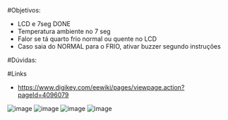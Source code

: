 #Objetivos:
  - LCD e 7seg DONE
  - Temperatura ambiente no 7 seg
  - Falor se tá quarto frio normal ou quente no LCD
  - Caso saia do NORMAL para o FRIO, ativar buzzer segundo instruções

#Dúvidas:
  
#Links
 - https://www.digikey.com/eewiki/pages/viewpage.action?pageId=4096079
  
![image](https://user-images.githubusercontent.com/65169791/114924311-39b2a980-9e04-11eb-8094-f7d179a0feb9.png)
![image](https://user-images.githubusercontent.com/65169791/113338956-34336a80-9300-11eb-8fa4-fa5902850ed3.png)
![image](https://user-images.githubusercontent.com/65169791/113520478-be323c00-9569-11eb-81da-0324032a8518.png)
![image](https://user-images.githubusercontent.com/65169791/113522250-64377380-9575-11eb-80fb-8234f0c63f59.png)

